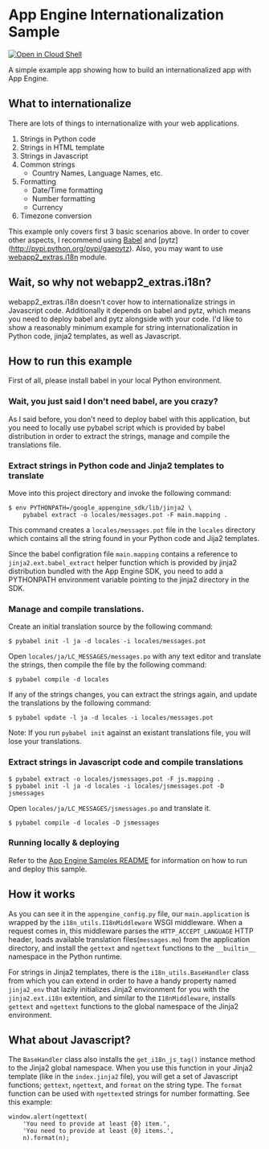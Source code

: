 # App Engine Internationalization Sample

[![Open in Cloud Shell][shell_img]][shell_link]

[shell_img]: http://gstatic.com/cloudssh/images/open-btn.png
[shell_link]: https://console.cloud.google.com/cloudshell/open?git_repo=https://github.com/GoogleCloudPlatform/python-docs-samples&page=editor&open_in_editor=appengine/standard/i18n/README.md

A simple example app showing how to build an internationalized app
with App Engine.

## What to internationalize

There are lots of things to internationalize with your web
applications.

1.  Strings in Python code
2.  Strings in HTML template
3.  Strings in Javascript
4.  Common strings
    - Country Names, Language Names, etc.
5.  Formatting
    - Date/Time formatting
    - Number formatting
    - Currency
6.  Timezone conversion

This example only covers first 3 basic scenarios above. In order to
cover other aspects, I recommend using
[Babel](http://babel.edgewall.org/) and [pytz]
(http://pypi.python.org/pypi/gaepytz). Also, you may want to use
[webapp2_extras.i18n](http://webapp-improved.appspot.com/tutorials/i18n.html)
module.

## Wait, so why not webapp2_extras.i18n?

webapp2_extras.i18n doesn't cover how to internationalize strings in
Javascript code. Additionally it depends on babel and pytz, which
means you need to deploy babel and pytz alongside with your code. I'd
like to show a reasonably minimum example for string
internationalization in Python code, jinja2 templates, as well as
Javascript.

## How to run this example

First of all, please install babel in your local Python environment.

### Wait, you just said I don't need babel, are you crazy?

As I said before, you don't need to deploy babel with this
application, but you need to locally use pybabel script which is
provided by babel distribution in order to extract the strings, manage
and compile the translations file.

### Extract strings in Python code and Jinja2 templates to translate

Move into this project directory and invoke the following command:

    $ env PYTHONPATH=/google_appengine_sdk/lib/jinja2 \
        pybabel extract -o locales/messages.pot -F main.mapping .

This command creates a `locales/messages.pot` file in the `locales`
directory which contains all the string found in your Python code and
Jija2 templates.

Since the babel configration file `main.mapping` contains a reference
to `jinja2.ext.babel_extract` helper function which is provided by
jinja2 distribution bundled with the App Engine SDK, you need to add a
PYTHONPATH environment variable pointing to the jinja2 directory in
the SDK.

### Manage and compile translations.

Create an initial translation source by the following command:

    $ pybabel init -l ja -d locales -i locales/messages.pot

Open `locales/ja/LC_MESSAGES/messages.po` with any text editor and
translate the strings, then compile the file by the following command:

    $ pybabel compile -d locales

If any of the strings changes, you can extract the strings again, and
update the translations by the following command:

    $ pybabel update -l ja -d locales -i locales/messages.pot

Note: If you run `pybabel init` against an existant translations file,
you will lose your translations.


### Extract strings in Javascript code and compile translations

    $ pybabel extract -o locales/jsmessages.pot -F js.mapping .
    $ pybabel init -l ja -d locales -i locales/jsmessages.pot -D jsmessages

Open `locales/ja/LC_MESSAGES/jsmessages.po` and translate it.

    $ pybabel compile -d locales -D jsmessages

### Running locally & deploying

Refer to the [App Engine Samples README](../README.md) for information on how to run and deploy this sample.

## How it works

As you can see it in the `appengine_config.py` file, our
`main.application` is wrapped by the `i18n_utils.I18nMiddleware` WSGI
middleware. When a request comes in, this middleware parses the
`HTTP_ACCEPT_LANGUAGE` HTTP header, loads available translation
files(`messages.mo`) from the application directory, and install the
`gettext` and `ngettext` functions to the `__builtin__` namespace in
the Python runtime.

For strings in Jinja2 templates, there is the `i18n_utils.BaseHandler`
class from which you can extend in order to have a handy property
named `jinja2_env` that lazily initializes Jinja2 environment for you
with the `jinja2.ext.i18n` extention, and similar to the
`I18nMiddleware`, installs `gettext` and `ngettext` functions to the
global namespace of the Jinja2 environment.

## What about Javascript?

The `BaseHandler` class also installs the `get_i18n_js_tag()` instance
method to the Jinja2 global namespace. When you use this function in
your Jinja2 template (like in the `index.jinja2` file), you will get a
set of Javascript functions; `gettext`, `ngettext`, and `format` on
the string type. The `format` function can be used with `ngettext`ed
strings for number formatting. See this example:

    window.alert(ngettext(
        'You need to provide at least {0} item.',
        'You need to provide at least {0} items.',
        n).format(n);
